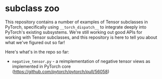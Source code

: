 # subclass zoo

This repository contains a number of examples of Tensor subclasses in PyTorch,
specifically using `__torch_dispatch__` to integrate deeply into PyTorch's
existing subsystems.  We're still working out good APIs for working with
Tensor subclasses, and this repository is here to tell you about what we've
figured out so far!

Here's what's in the repo so far:

* `negative_tensor.py` - a reimplementation of negative tensor views as
  implemented in PyTorch core (https://github.com/pytorch/pytorch/pull/56058)
